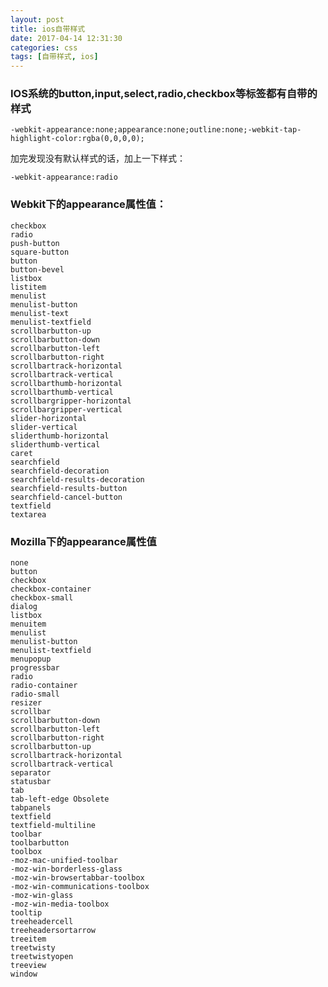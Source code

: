 ```yaml
---
layout: post
title: ios自带样式
date: 2017-04-14 12:31:30
categories: css
tags: [自带样式, ios]
---
```

### IOS系统的button,input,select,radio,checkbox等标签都有自带的样式
	-webkit-appearance:none;appearance:none;outline:none;-webkit-tap-highlight-color:rgba(0,0,0,0);
加完发现没有默认样式的话，加上一下样式：

	-webkit-appearance:radio
### Webkit下的appearance属性值：

	checkbox
	radio
	push-button
	square-button
	button
	button-bevel
	listbox
	listitem
	menulist
	menulist-button
	menulist-text
	menulist-textfield
	scrollbarbutton-up
	scrollbarbutton-down
	scrollbarbutton-left
	scrollbarbutton-right
	scrollbartrack-horizontal
	scrollbartrack-vertical
	scrollbarthumb-horizontal
	scrollbarthumb-vertical
	scrollbargripper-horizontal
	scrollbargripper-vertical
	slider-horizontal
	slider-vertical
	sliderthumb-horizontal
	sliderthumb-vertical
	caret
	searchfield
	searchfield-decoration
	searchfield-results-decoration
	searchfield-results-button
	searchfield-cancel-button
	textfield
	textarea


### Mozilla下的appearance属性值

	none
	button
	checkbox
	checkbox-container
	checkbox-small
	dialog
	listbox
	menuitem
	menulist
	menulist-button
	menulist-textfield
	menupopup
	progressbar
	radio
	radio-container
	radio-small
	resizer
	scrollbar
	scrollbarbutton-down
	scrollbarbutton-left
	scrollbarbutton-right
	scrollbarbutton-up
	scrollbartrack-horizontal
	scrollbartrack-vertical
	separator
	statusbar
	tab
	tab-left-edge Obsolete
	tabpanels
	textfield
	textfield-multiline
	toolbar
	toolbarbutton
	toolbox
	-moz-mac-unified-toolbar
	-moz-win-borderless-glass
	-moz-win-browsertabbar-toolbox
	-moz-win-communications-toolbox
	-moz-win-glass
	-moz-win-media-toolbox
	tooltip
	treeheadercell
	treeheadersortarrow
	treeitem
	treetwisty
	treetwistyopen
	treeview
	window
